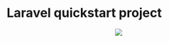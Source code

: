 <h1>Laravel quickstart project</h1>

<p align="center"><img src="https://laravel.com/assets/img/components/logo-laravel.svg"></p>
